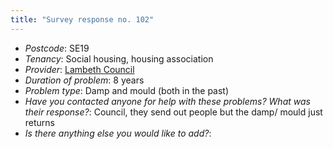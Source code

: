 ```yaml
---
title: "Survey response no. 102"
---
```


- *Postcode*: SE19 
- *Tenancy*: Social housing, housing association
- *Provider*: [Lambeth Council](/providers/Lambeth) 
- *Duration of problem*: 8 years
- *Problem type*: Damp and mould (both in the past)
- *Have you contacted anyone for help with these problems? What was their response?*: Council, they send out people but the damp/ mould just returns
- *Is there anything else you would like to add?*: 